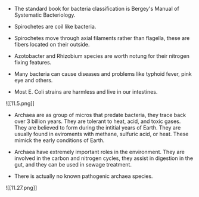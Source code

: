 
- The standard book for bacteria classification is Bergey's Manual of Systematic Bacteriology. 

- Spirochetes are coil like bacteria. 

- Spirochetes move through axial filaments rather than flagella, these are fibers located on their outside. 

- Azotobacter and Rhizobium species are worth notung for their nitrogen fixing features. 

- Many bacteria can cause diseases and problems like typhoid fever, pink eye and others. 

- Most E. Coli strains are harmless and live in our intestines. 

![[11.5.png]]

- Archaea are as group of micros that predate bacteria, they trace back over 3 billion years. They are tolerant to heat, acid, and toxic gases. They are believed to form during the intitial years of Earth. They are usually found in eviroments with methane, sulfuric acid, or heat. These mimick the early conditions of Earth. 

- Archaea have extremely important roles in the environment. They are involved in the carbon and nitrogen cycles, they assist in digestion in the gut, and they can be used in sewage treatment.

- There is actually no known pathogenic archaea species. 

![[11.27.png]]

